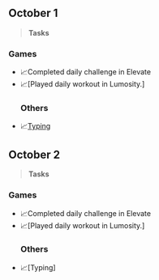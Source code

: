 ## October 1 ##
> **Tasks**
 ### Games ###
- 📈Completed daily challenge in Elevate
- 📈[Played daily workout in Lumosity.]
  ### Others ###
- 📈[Typing](https://github.com/Sajina19/Increasing-Productivity-2.0/blob/main/October%20%201-%2031%20.md/October%20proofs/Screenshot%202021-10-01%20224302.png)


## October 2 ##
> **Tasks**
 ### Games ###
- 📈Completed daily challenge in Elevate
- 📈[Played daily workout in Lumosity.]
  ### Others ###
- 📈[Typing]